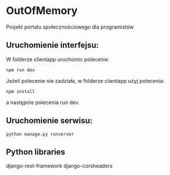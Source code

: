 # OutOfMemory
Projekt portalu społecznościowego dla programistów

## Uruchomienie interfejsu: 
W folderze clientapp uruchomic polecenie:
```
npm run dev
```
Jeżeli polecenie nie zadziała, w folderze clientapp użyj polecenia:
```
npm install
```
a następnie polecenia run dev.

## Uruchomienie serwisu:
```
python manage.py runserver
```
## Python libraries

django-rest-framework
django-corsheaders

